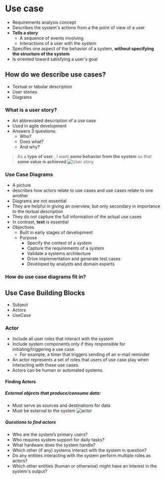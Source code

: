 # Use case
- Requirements analysis concept
- Describes the system's actions from a the point of view of a user
- **Tells a story**
	- A sequence of events involving
	- Interactions of a user with the system
- Specifies one aspect of the behavior of a system, **without specifying the structure of the system**
- Is oriented toward satisfying a user's goal

## How do we describe use cases?
- Textual or tabular description
- User stories
- Diagrams
### What is a user story?
- An abbreviated description of a use case
- Used in agile development
- Answers 3 questions:
	- Who?
	- Does what?
	- And why?
> As a  **type of user** , I want **some behavior from the system** so that **some value is achieved**
![User story](https://github.com/venu-shastri/ooad-uml-knowledge/blob/master/UseStory.JPG)


### Use Case Diagrams
- A picture
- describes how actors relate to use cases
and use cases relate to one another
- Diagrams are not essential
- They are helpful in giving an overview, but only secondary in importance to the textual description
- They do not capture the full information of the actual use cases
- In contrast, **text** is essential
- Objectives
	- Built in early stages of development
	- Purpose
		- Specify the context of a system
		- Capture the requirements of a system
		- Validate a systems architecture
		- Drive implementation and generate test cases
		- Developed by analysts and domain experts
### How do use case diagrams fit in?


## Use Case Building Blocks
- Subject
- Actors
- UseCase

###  Actor
- Include all user roles that interact with the system
- Include system components only if they responsible for initiating/triggering a use case.
	- For example, a timer that triggers sending of an e-mail reminder
- An actor represents a set of roles that users
of use case play when interacting with
these use cases.
- Actors can be human or automated systems.
#### Finding Actors
##### External objects that produce/consume data:
- Must serve as sources and destinations for data
- Must be external to the system
![actor](https://github.com/venu-shastri/ooad-uml-knowledge/blob/master/actors.JPG)

##### Questions to find actors
- Who are the system’s primary users?
- Who requires system support for daily tasks?
- What hardware does the system handle?
-  Which other (if any) systems interact with the system in question?
- Do any entities interacting with the system perform multiple roles as actors?
- Which other entities (human or otherwise) might have an interest in the system's output?





<!--stackedit_data:
eyJoaXN0b3J5IjpbLTMwMTE2NzczNywyMTQxNzQxNzIwLDMxMD
AwMjUwNF19
-->